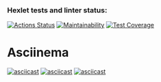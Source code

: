 ### Hexlet tests and linter status:
[![Actions Status](https://github.com/ArsenHandzhyan/java-project-71/actions/workflows/hexlet-check.yml/badge.svg)](https://github.com/ArsenHandzhyan/java-project-71/actions)
[![Maintainability](https://api.codeclimate.com/v1/badges/825bb9f7e56f423fd834/maintainability)](https://codeclimate.com/github/ArsenHandzhyan/java-project-71/maintainability)
[![Test Coverage](https://api.codeclimate.com/v1/badges/825bb9f7e56f423fd834/test_coverage)](https://codeclimate.com/github/ArsenHandzhyan/java-project-71/test_coverage)
# Asciinema 
[![asciicast](https://asciinema.org/a/Z56GUpiTQyTxtCX4DkVKtDfQs.svg)](https://asciinema.org/a/Z56GUpiTQyTxtCX4DkVKtDfQs)
[![asciicast](https://asciinema.org/a/IwqbjoI41sXeFt2B6q9LSuCOp.svg)](https://asciinema.org/a/IwqbjoI41sXeFt2B6q9LSuCOp)
[![asciicast](https://asciinema.org/a/64PIVbCTrUCj5tIQM4Z1FyaQa.svg)](https://asciinema.org/a/64PIVbCTrUCj5tIQM4Z1FyaQa)
